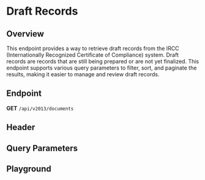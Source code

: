<script setup>
import SwaggerUI from "@/swagger/view/SwaggerUI.vue"
import irccJson from "@/swagger/json/ircc/list.json";
import baseJson from "@/swagger/json/records/list.json";

function mergeJson(base, specific) {
  const merged = JSON.parse(JSON.stringify(base));
  merged.paths["/documents"].get.parameters[0].schema.example = specific.example;
  return merged;
}

const swaggerSpecs = [
  { json: mergeJson(baseJson, irccJson), protected: true },
];

</script>

# Draft Records

## Overview
This endpoint provides a way to retrieve draft records from the IRCC (Internationally Recognized Certificate of Compliance) system. Draft records are records that are still being prepared or are not yet finalized. This endpoint supports various query parameters to filter, sort, and paginate the results, making it easier to manage and review draft records.


## Endpoint
**GET** `/api/v2013/documents`

## Header
<!--@include: @/../components/common/header/authorization-realm.md-->

## Query Parameters
<!--@include: @/../components/common/query/collection-filter-orderby-top-skip.md-->

## Playground

<SwaggerUI :swaggerSpecs="swaggerSpecs" />
